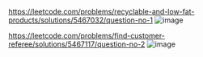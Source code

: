 https://leetcode.com/problems/recyclable-and-low-fat-products/solutions/5467032/question-no-1
![image](https://github.com/user-attachments/assets/c695cca3-0a02-4721-b60a-0108ae5831d9)

https://leetcode.com/problems/find-customer-referee/solutions/5467117/question-no-2
![image](https://github.com/user-attachments/assets/10057759-fa15-40d6-8ce8-ed62f3c415bc)
